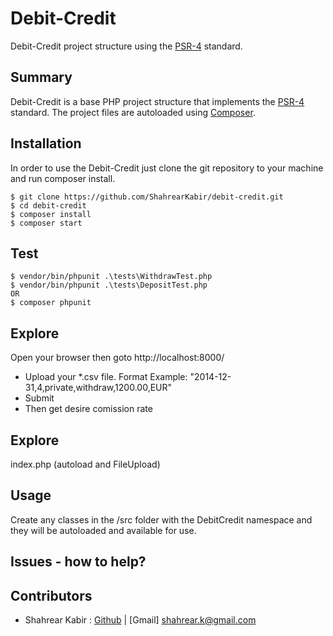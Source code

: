 # Debit-Credit
 
Debit-Credit project structure using the [PSR-4](http://www.php-fig.org/psr/psr-4/) standard.

## Summary

Debit-Credit is a base PHP project structure that implements the [PSR-4](http://www.php-fig.org/psr/psr-4/) standard.  The project files are autoloaded using [Composer](https://getcomposer.org/).

## Installation

In order to use the Debit-Credit just clone the git repository to your machine and run composer install.

```
$ git clone https://github.com/ShahrearKabir/debit-credit.git
$ cd debit-credit
$ composer install
$ composer start
```

## Test
```
$ vendor/bin/phpunit .\tests\WithdrawTest.php
$ vendor/bin/phpunit .\tests\DepositTest.php
OR
$ composer phpunit
```
## Explore
Open your browser then goto http://localhost:8000/
- Upload your *.csv file. Format Example: "2014-12-31,4,private,withdraw,1200.00,EUR"
- Submit
- Then get desire comission rate

## Explore
index.php (autoload and FileUpload)
## Usage
Create any classes in the /src folder with the DebitCredit namespace and they will be autoloaded and available for use.

## Issues - how to help?
<!-- If you find any bugs, issues errors or believe we could add further useful functionality let us know via the github [issues page](https://github.com/cringer/psr4-template/issues) for this project here - [https://github.com/cringer/psr4-template/issues](https://github.com/cringer/psr4-template/issues). -->

## Contributors
- Shahrear Kabir : [Github](https://github.com/ShahrearKabir) | [Gmail] shahrear.k@gmail.com
